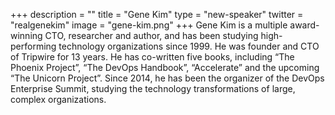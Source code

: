 +++
description = ""
title = "Gene Kim"
type = "new-speaker"
twitter = "realgenekim"
image = "gene-kim.png"
+++
Gene Kim is a multiple award-winning CTO, researcher and author, and has been studying high-performing technology organizations since 1999. He was founder and CTO of Tripwire for 13 years. He has co-written five books, including “The Phoenix Project”, “The DevOps Handbook”, “Accelerate” and the upcoming “The Unicorn Project”. Since 2014, he has been the organizer of the DevOps Enterprise Summit, studying the technology transformations of large, complex organizations.